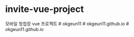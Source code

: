 # invite-vue-project
모바일 청첩장 vue 프로젝트
#   o k g e u n 1 1  
 #   o k g e u n 1 1 . g i t h u b . i o  
 #   o k g e u n 1 1 . g i t h u b . i o  
 